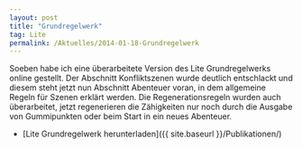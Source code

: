 ```yaml
---
layout: post
title: "Grundregelwerk"
tag: Lite
permalink: /Aktuelles/2014-01-18-Grundregelwerk
---
```



Soeben habe ich eine überarbeitete Version des Lite Grundregelwerks online gestellt. Der Abschnitt Konfliktszenen wurde deutlich entschlackt und diesem steht jetzt nun Abschnitt Abenteuer voran, in dem allgemeine Regeln für Szenen erklärt werden. Die Regenerationsregeln wurden auch überarbeitet, jetzt regenerieren die Zähigkeiten nur noch durch die Ausgabe von Gummipunkten oder beim Start in ein neues Abenteuer.

- [Lite Grundregelwerk herunterladen]({{ site.baseurl }}/Publikationen/)


